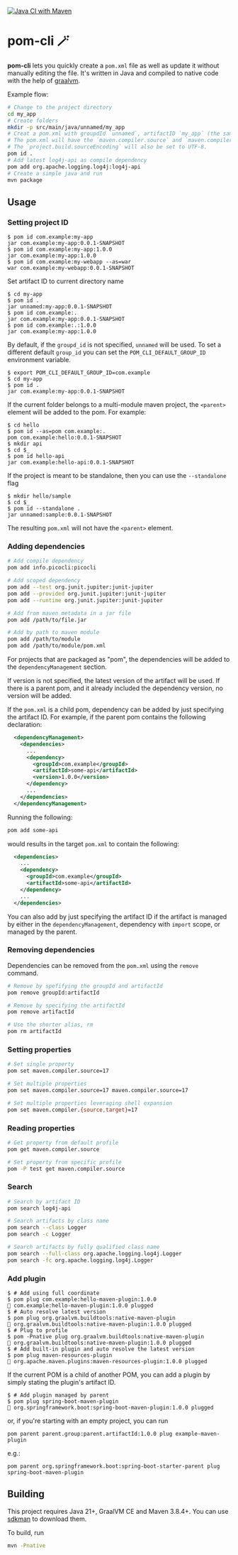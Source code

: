 [![Java CI with Maven](https://github.com/andirady/pom-cli/actions/workflows/build.yml/badge.svg)](https://github.com/andirady/pom-cli/actions/workflows/build.yml)

# pom-cli 🪄

**pom-cli** lets you quickly create a ``pom.xml`` file as well as update it without manually editing the file. It's written in Java and compiled to native code with the help of [graalvm](https://www.graalvm.org/).

Example flow:

```bash
# Change to the project directory
cd my_app
# Create folders
mkdir -p src/main/java/unnamed/my_app
# Creat a pom.xml with groupdId `unnamed`, artifactID `my_app` (the same as the folder name) and version `0.0.1-SNAPSHOT`.
# The pom.xml will have the `maven.compiler.source` and `maven.compiler.target` or `maven.compiler.release` set to the `java` version available in `$PATH`
# The `project.build.sourceEncoding` will also be set to UTF-8.
pom id .
# Add latest log4j-api as compile dependency
pom add org.apache.logging.log4j:log4j-api
# Create a simple java and run
mvn package
```

## Usage

### Setting project ID

```console
$ pom id com.example:my-app
jar com.example:my-app:0.0.1-SNAPSHOT
$ pom id com.example:my-app:1.0.0
jar com.example:my-app:1.0.0
$ pom id com.example:my-webapp --as=war
war com.example:my-webapp:0.0.1-SNAPSHOT
```

Set artifact ID to current directory name
```console
$ cd my-app
$ pom id .
jar unnamed:my-app:0.0.1-SNAPSHOT
$ pom id com.example:.
jar com.example:my-app:0.0.1-SNAPSHOT
$ pom id com.example:.:1.0.0
jar com.example:my-app:1.0.0
```

By default, if the ``groupd_id`` is not specified, ``unnamed`` will be used.
To set a different default ``group_id`` you can set the ``POM_CLI_DEFAULT_GROUP_ID`` environment variable.

```console
$ export POM_CLI_DEFAULT_GROUP_ID=com.example
$ cd my-app
$ pom id .
jar com.example:my-app:0.0.1-SNAPSHOT
```

If the current folder belongs to a multi-module maven project,
the ``<parent>`` element will be added to the pom. For example:
```console
$ cd hello
$ pom id --as=pom com.example:.
pom com.example:hello:0.0.1-SNAPSHOT
$ mkdir api
$ cd $_
$ pom id hello-api
jar com.example:hello-api:0.0.1-SNAPSHOT
```

If the project is meant to be standalone, then you can use the ``--standalone`` flag
```console
$ mkdir hello/sample
$ cd $_
$ pom id --standalone .
jar unnamed:sample:0.0.1-SNAPSHOT
```

The resulting ``pom.xml`` will not have the ``<parent>`` element.

### Adding dependencies

```bash
# Add compile dependency
pom add info.picocli:picocli

# Add scoped dependency
pom add --test org.junit.jupiter:junit-jupiter
pom add --provided org.junit.jupiter:junit-jupiter
pom add --runtime org.junit.jupiter:junit-jupiter

# Add from maven metadata in a jar file
pom add /path/to/file.jar

# Add by path to maven module
pom add /path/to/module
pom add /path/to/module/pom.xml
```

For projects that are packaged as "pom", the dependencies will be added
to the ``dependencyManagement`` section.

If version is not specified, the latest version of the artifact will be used.
If there is a parent pom, and it already included the dependency version,
no version will be added.

If the ``pom.xml`` is a child pom, dependency can be added by just specifying the artifact ID.
For example, if the parent pom contains the following declaration:

```xml
  <dependencyManagement>
    <dependencies>
      ...
      <dependency>
        <groupId>com.example</groupId>
        <artifactId>some-api</artifactId>
        <version>1.0.0</version>
      </dependency>
      ...
    </dependencies>
  </dependencyManagement>
```

Running the following:

```bash
pom add some-api
```

would results in the target ``pom.xml`` to contain the following:

```xml
  <dependencies>
    ...
    <dependency>
      <groupId>com.example</groupId>
      <artifactId>some-api</artifactId>
    </dependency>
    ...
  </dependencies>
```

You can also add by just specifying the artifact ID if the artifact is managed by either in the `dependencyManagement`, dependency with `import` scope,
or managed by the parent.

### Removing dependencies

Dependencies can be removed from the `pom.xml` using the `remove` command.

```bash
# Remove by spefifying the groupId and artifactId
pom remove groupId:artifactId

# Remove by specifying the artifactId
pom remove artifactId

# Use the shorter alias, rm
pom rm artifactId
```

### Setting properties

```bash
# Set single property
pom set maven.compiler.source=17

# Set multiple properties
pom set maven.compiler.source=17 maven.compiler.source=17

# Set multiple properties leveraging shell expansion
pom set maven.compiler.{source,target}=17
```

### Reading properties

```bash
# Get property from default profile
pom get maven.compiler.source

# Set property from specific profile
pom -P test get maven.compiler.source
```

### Search

```bash
# Search by artifact ID
pom search log4j-api

# Search artifacts by class name
pom search --class Logger
pom search -c Logger

# Search artifacts by fully qualified class name
pom search --full-class org.apache.logging.log4j.Logger
pom search -fc org.apache.logging.log4j.Logger
```

### Add plugin

```console
$ # Add using full coordinate
$ pom plug com.example:hello-maven-plugin:1.0.0
🔌 com.example:hello-maven-plugin:1.0.0 plugged
$ # Auto resolve latest version
$ pom plug org.graalvm.buildtools:native-maven-plugin
🔌 org.graalvm.buildtools:native-maven-plugin:1.0.0 plugged
$ # Plug to profile
$ pom -Pnative plug org.graalvm.buildtools:native-maven-plugin
🔌 org.graalvm.buildtools:native-maven-plugin:1.0.0 plugged
$ # Add built-in plugin and auto resolve the latest version
$ pom plug maven-resources-plugin
🔌 org.apache.maven.plugins:maven-resources-plugin:1.0.0 plugged
```

If the current POM is a child of another POM, you can add a plugin
by simply stating the plugin's artifact ID.
```
$ # Add plugin managed by parent
$ pom plug spring-boot-maven-plugin
🔌 org.springframework.boot:spring-boot-maven-plugin:1.0.0 plugged
```
or, if you're starting with an empty project, you can run
```
pom parent parent.group:parent.artifactId:1.0.0 plug example-maven-plugin
```
e.g.:
```
pom parent org.springframework.boot:spring-boot-starter-parent plug spring-boot-maven-plugin
```

## Building 

This project requires Java 21+, GraalVM CE and Maven 3.8.4+.
You can use [sdkman](https://sdkman.io/) to download them.

To build, run
```bash
mvn -Pnative
```
